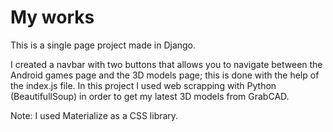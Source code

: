 # My works

This is a single page project made in Django.

I created a navbar with two buttons that allows you to navigate between the Android games page and the 3D models page; this is done with the help of the index.js file.
In this project I used web scrapping with Python (BeautifullSoup) in order to get my latest 3D models from GrabCAD.

Note: I used Materialize as a CSS library.
